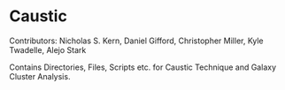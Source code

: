 Caustic
=======
Contributors: Nicholas S. Kern, Daniel Gifford, Christopher Miller, Kyle Twadelle, Alejo Stark

Contains Directories, Files, Scripts etc. for Caustic Technique and Galaxy Cluster Analysis.
